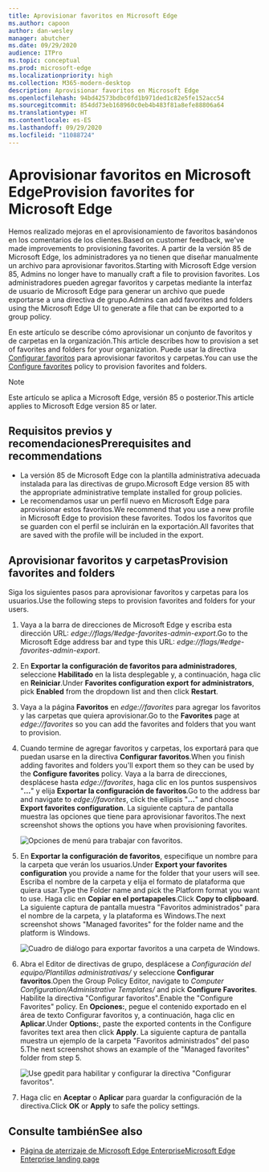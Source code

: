 ```yaml
---
title: Aprovisionar favoritos en Microsoft Edge
ms.author: capoon
author: dan-wesley
manager: abutcher
ms.date: 09/29/2020
audience: ITPro
ms.topic: conceptual
ms.prod: microsoft-edge
ms.localizationpriority: high
ms.collection: M365-modern-desktop
description: Aprovisionar favoritos en Microsoft Edge
ms.openlocfilehash: 94bd42573bdbc0fd1b971ded1c82e5fe152acc54
ms.sourcegitcommit: 854dd73eb168960c0eb4b483f81a8efe88806a64
ms.translationtype: HT
ms.contentlocale: es-ES
ms.lasthandoff: 09/29/2020
ms.locfileid: "11088724"
---
```

# <span data-ttu-id="e4081-103">Aprovisionar favoritos en Microsoft Edge</span><span class="sxs-lookup"><span data-stu-id="e4081-103">Provision favorites for Microsoft Edge</span></span>

<span data-ttu-id="e4081-104">Hemos realizado mejoras en el aprovisionamiento de favoritos basándonos en los comentarios de los clientes.</span><span class="sxs-lookup"><span data-stu-id="e4081-104">Based on customer feedback, we've made improvements to provisioning favorites.</span></span> <span data-ttu-id="e4081-105">A partir de la versión 85 de Microsoft Edge, los administradores ya no tienen que diseñar manualmente un archivo para aprovisionar favoritos.</span><span class="sxs-lookup"><span data-stu-id="e4081-105">Starting with Microsoft Edge version 85, Admins no longer have to manually craft a file to provision favorites.</span></span> <span data-ttu-id="e4081-106">Los administradores pueden agregar favoritos y carpetas mediante la interfaz de usuario de Microsoft Edge para generar un archivo que puede exportarse a una directiva de grupo.</span><span class="sxs-lookup"><span data-stu-id="e4081-106">Admins can add favorites and folders using the Microsoft Edge UI to generate a file that can be exported to a group policy.</span></span>

<span data-ttu-id="e4081-107">En este artículo se describe cómo aprovisionar un conjunto de favoritos y de carpetas en la organización.</span><span class="sxs-lookup"><span data-stu-id="e4081-107">This article describes how to provision a set of favorites and folders for your organization.</span></span> <span data-ttu-id="e4081-108">Puede usar la directiva [Configurar favoritos](https://docs.microsoft.com//DeployEdge/microsoft-edge-policies#configure-favorites) para aprovisionar favoritos y carpetas.</span><span class="sxs-lookup"><span data-stu-id="e4081-108">You can use the [Configure favorites](https://docs.microsoft.com//DeployEdge/microsoft-edge-policies#configure-favorites) policy to provision favorites and folders.</span></span>

> [!NOTE]
> <span data-ttu-id="e4081-109">Este artículo se aplica a Microsoft Edge, versión 85 o posterior.</span><span class="sxs-lookup"><span data-stu-id="e4081-109">This article applies to Microsoft Edge version 85 or later.</span></span>

## <span data-ttu-id="e4081-110">Requisitos previos y recomendaciones</span><span class="sxs-lookup"><span data-stu-id="e4081-110">Prerequisites and recommendations</span></span>

- <span data-ttu-id="e4081-111">La versión 85 de Microsoft Edge con la plantilla administrativa adecuada instalada para las directivas de grupo.</span><span class="sxs-lookup"><span data-stu-id="e4081-111">Microsoft Edge version 85 with the appropriate administrative template installed for group policies.</span></span>
- <span data-ttu-id="e4081-112">Le recomendamos usar un perfil nuevo en Microsoft Edge para aprovisionar estos favoritos.</span><span class="sxs-lookup"><span data-stu-id="e4081-112">We recommend that you use a new profile in Microsoft Edge to provision these favorites.</span></span> <span data-ttu-id="e4081-113">Todos los favoritos que se guarden con el perfil se incluirán en la exportación.</span><span class="sxs-lookup"><span data-stu-id="e4081-113">All favorites that are saved with the profile will be included in the export.</span></span>  

## <span data-ttu-id="e4081-114">Aprovisionar favoritos y carpetas</span><span class="sxs-lookup"><span data-stu-id="e4081-114">Provision favorites and folders</span></span>

<span data-ttu-id="e4081-115">Siga los siguientes pasos para aprovisionar favoritos y carpetas para los usuarios.</span><span class="sxs-lookup"><span data-stu-id="e4081-115">Use the following steps to provision favorites and folders for your users.</span></span>

1. <span data-ttu-id="e4081-116">Vaya a la barra de direcciones de Microsoft Edge y escriba esta dirección URL: *edge://flags/#edge-favorites-admin-export*.</span><span class="sxs-lookup"><span data-stu-id="e4081-116">Go to the Microsoft Edge address bar and type this URL: *edge://flags/#edge-favorites-admin-export*.</span></span>
2. <span data-ttu-id="e4081-117">En **Exportar la configuración de favoritos para administradores**, seleccione **Habilitado** en la lista desplegable y, a continuación, haga clic en **Reiniciar**.</span><span class="sxs-lookup"><span data-stu-id="e4081-117">Under **Favorites configuration export for administrators**, pick **Enabled** from the dropdown list and then click **Restart**.</span></span>

3. <span data-ttu-id="e4081-118">Vaya a la página **Favoritos** en *edge://favorites* para agregar los favoritos y las carpetas que quiera aprovisionar.</span><span class="sxs-lookup"><span data-stu-id="e4081-118">Go to the **Favorites** page at *edge://favorites* so you can add the favorites and folders that you want to provision.</span></span>

<!--
4. On the **Favorites bar**, click **Add folder**. The folder structure of favorites that are set in the profile you're using will be reflected in the folder you provision for your users. The next screenshot shows "Managed favorites", the folder we'll use to provision favorites.

   ![Add a folder](media/edge-learnmore-provision-favorites/provision-favorites-add-folder.png)

   > [!TIP]
   > Add existing folders that contain favorites you want to provision for your users.

5. Select "Managed favorites" and then click **Add favorite**. The next screenshot shows the favorite we've added.

   ![Add a favorite](media/edge-learnmore-provision-favorites/provision-favorites-add-favorite.png)-->

4. <span data-ttu-id="e4081-119">Cuando termine de agregar favoritos y carpetas, los exportará para que puedan usarse en la directiva **Configurar favoritos**.</span><span class="sxs-lookup"><span data-stu-id="e4081-119">When you finish adding favorites and folders you'll export them so they can be used by the **Configure favorites** policy.</span></span> <span data-ttu-id="e4081-120">Vaya a la barra de direcciones, desplácese hasta *edge://favorites*, haga clic en los puntos suspensivos "**...**" y elija **Exportar la configuración de favoritos**.</span><span class="sxs-lookup"><span data-stu-id="e4081-120">Go to the address bar and navigate to *edge://favorites*, click the ellipsis "**…**" and choose **Export favorites configuration**.</span></span> <span data-ttu-id="e4081-121">La siguiente captura de pantalla muestra las opciones que tiene para aprovisionar favoritos.</span><span class="sxs-lookup"><span data-stu-id="e4081-121">The next screenshot shows the options you have when provisioning favorites.</span></span>

   ![Opciones de menú para trabajar con favoritos.](media/edge-learnmore-provision-favorites/provision-favorites-menu-options.png)

5. <span data-ttu-id="e4081-123">En **Exportar la configuración de favoritos**, especifique un nombre para la carpeta que verán los usuarios.</span><span class="sxs-lookup"><span data-stu-id="e4081-123">Under **Export your favorites configuration** you provide a name for the folder that your users will see.</span></span> <span data-ttu-id="e4081-124">Escriba el nombre de la carpeta y elija el formato de plataforma que quiera usar.</span><span class="sxs-lookup"><span data-stu-id="e4081-124">Type the Folder name and pick the Platform format you want to use.</span></span> <span data-ttu-id="e4081-125">Haga clic en **Copiar en el portapapeles**.</span><span class="sxs-lookup"><span data-stu-id="e4081-125">Click **Copy to clipboard**.</span></span> <span data-ttu-id="e4081-126">La siguiente captura de pantalla muestra "Favoritos administrados" para el nombre de la carpeta, y la plataforma es Windows.</span><span class="sxs-lookup"><span data-stu-id="e4081-126">The next screenshot shows "Managed favorites" for the folder name and the platform is Windows.</span></span>

   ![Cuadro de diálogo para exportar favoritos a una carpeta de Windows.](media/edge-learnmore-provision-favorites/provision-favorites-export.png)

6. <span data-ttu-id="e4081-128">Abra el Editor de directivas de grupo, desplácese a *Configuración del equipo/Plantillas administrativas/* y seleccione **Configurar favoritos**.</span><span class="sxs-lookup"><span data-stu-id="e4081-128">Open the Group Policy Editor, navigate to *Computer Configuration/Administrative Templates/* and pick **Configure Favorites**.</span></span> <span data-ttu-id="e4081-129">Habilite la directiva "Configurar favoritos".</span><span class="sxs-lookup"><span data-stu-id="e4081-129">Enable the "Configure Favorites" policy.</span></span> <span data-ttu-id="e4081-130">En **Opciones:**, pegue el contenido exportado en el área de texto Configurar favoritos y, a continuación, haga clic en **Aplicar**.</span><span class="sxs-lookup"><span data-stu-id="e4081-130">Under **Options:**, paste the exported contents in the Configure favorites text area then click **Apply**.</span></span> <span data-ttu-id="e4081-131">La siguiente captura de pantalla muestra un ejemplo de la carpeta "Favoritos administrados" del paso 5.</span><span class="sxs-lookup"><span data-stu-id="e4081-131">The next screenshot shows an example of the "Managed favorites" folder from step 5.</span></span>

   ![Use gpedit para habilitar y configurar la directiva "Configurar favoritos".](media/edge-learnmore-provision-favorites/provision-favorites-gpedit.png)

7. <span data-ttu-id="e4081-133">Haga clic en **Aceptar** o **Aplicar** para guardar la configuración de la directiva.</span><span class="sxs-lookup"><span data-stu-id="e4081-133">Click **OK** or **Apply** to safe the policy settings.</span></span>

## <span data-ttu-id="e4081-134">Consulte también</span><span class="sxs-lookup"><span data-stu-id="e4081-134">See also</span></span>

- [<span data-ttu-id="e4081-135">Página de aterrizaje de Microsoft Edge Enterprise</span><span class="sxs-lookup"><span data-stu-id="e4081-135">Microsoft Edge Enterprise landing page</span></span>](https://aka.ms/EdgeEnterprise)